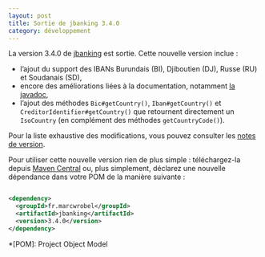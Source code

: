 ```yaml
---
layout: post
title: Sortie de jbanking 3.4.0
category: développement
---
```


La version 3.4.0 de [jbanking](https://github.com/marcwrobel/jbanking) est sortie. Cette nouvelle version inclue :

- l’ajout du support des IBANs Burundais (BI), Djiboutien (DJ), Russe (RU) et Soudanais (SD),
- encore des améliorations liées à la documentation,
  notamment [la javadoc](https://javadoc.io/doc/fr.marcwrobel/jbanking/),
- l’ajout des méthodes `Bic#getCountry()`, `Iban#getCountry()` et `CreditorIdentifier#getCountry()` que retournent
  directement un `IsoCountry` (en complément des méthodes `getCountryCode()`).

Pour la liste exhaustive des modifications, vous pouvez consulter les
[notes de version](https://github.com/marcwrobel/jbanking/releases/tag/v3.4.0).

Pour utiliser cette nouvelle version rien de plus simple : téléchargez-la
depuis [Maven Central](https://search.maven.org/artifact/fr.marcwrobel/jbanking/3.4.0/jar) ou,
plus simplement, déclarez une nouvelle dépendance dans votre POM de la manière suivante :

```xml

<dependency>
  <groupId>fr.marcwrobel</groupId>
  <artifactId>jbanking</artifactId>
  <version>3.4.0</version>
</dependency>
```

<!-- prettier-ignore-start -->
*[POM]: Project Object Model
<!-- prettier-ignore-end -->
